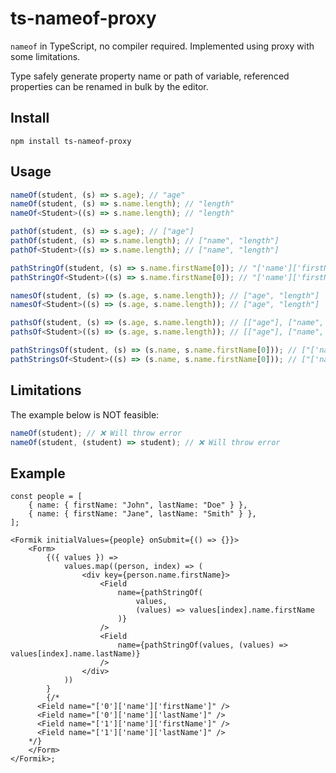 # ts-nameof-proxy

`nameof` in TypeScript, no compiler required. Implemented using proxy with some limitations.

Type safely generate property name or path of variable, referenced properties can be renamed in bulk by the editor.

## Install

```
npm install ts-nameof-proxy
```

## Usage

```ts
nameOf(student, (s) => s.age); // "age"
nameOf(student, (s) => s.name.length); // "length"
nameOf<Student>((s) => s.name.length); // "length"

pathOf(student, (s) => s.age); // ["age"]
pathOf(student, (s) => s.name.length); // ["name", "length"]
pathOf<Student>((s) => s.name.length); // ["name", "length"]

pathStringOf(student, (s) => s.name.firstName[0]); // "['name']['firstName']['0']"
pathStringOf<Student>((s) => s.name.firstName[0]); // "['name']['firstName']['0']"

namesOf(student, (s) => (s.age, s.name.length)); // ["age", "length"]
namesOf<Student>((s) => (s.age, s.name.length)); // ["age", "length"]

pathsOf(student, (s) => (s.age, s.name.length)); // [["age"], ["name", "length"]]
pathsOf<Student>((s) => (s.age, s.name.length)); // [["age"], ["name", "length"]]

pathStringsOf(student, (s) => (s.name, s.name.firstName[0])); // ["['name']", "['name']['firstName']['0']"]
pathStringsOf<Student>((s) => (s.name, s.name.firstName[0])); // ["['name']", "['name']['firstName']['0']"]
```

## Limitations

The example below is NOT feasible:

```ts
nameOf(student); // ❌ Will throw error
nameOf(student, (student) => student); // ❌ Will throw error
```

## Example

```tsx
const people = [
	{ name: { firstName: "John", lastName: "Doe" } },
	{ name: { firstName: "Jane", lastName: "Smith" } },
];

<Formik initialValues={people} onSubmit={() => {}}>
	<Form>
		{({ values }) =>
			values.map((person, index) => (
				<div key={person.name.firstName}>
					<Field
						name={pathStringOf(
							values,
							(values) => values[index].name.firstName
						)}
					/>
					<Field
						name={pathStringOf(values, (values) => values[index].name.lastName)}
					/>
				</div>
			))
		}
		{/*
      <Field name="['0']['name']['firstName']" />
      <Field name="['0']['name']['lastName']" />
      <Field name="['1']['name']['firstName']" />
      <Field name="['1']['name']['lastName']" />
    */}
	</Form>
</Formik>;
```
